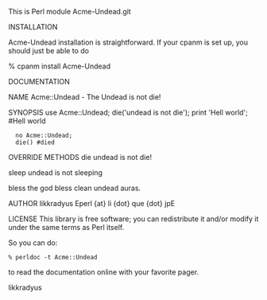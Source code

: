 This is Perl module Acme-Undead.git

INSTALLATION

Acme-Undead installation is straightforward. If your cpanm is set up, you should just be able to do

% cpanm install Acme-Undead

DOCUMENTATION

NAME
      Acme::Undead - The Undead is not die!

SYNOPSIS
      use Acme::Undead;
      die('undead is not die');
      print 'Hell world'; #Hell world

      no Acme::Undead;
      die() #died

OVERRIDE METHODS
  die
      undead is not die!

  sleep
      undead is not sleeping

  bless
      the god bless clean undead auras.

AUTHOR
      likkradyus E<lt>perl {at} li {dot} que {dot} jpE<gt>

LICENSE
      This library is free software; you can redistribute it and/or modify
      it under the same terms as Perl itself.

So you can do:

    % perldoc -t Acme::Undead

to read the documentation online with your favorite pager.

likkradyus

